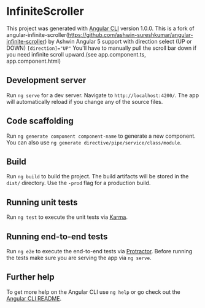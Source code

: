 # InfiniteScroller

This project was generated with [Angular CLI](https://github.com/angular/angular-cli) version 1.0.0.
This is a fork of angular-infinite-scroller(https://github.com/ashwin-sureshkumar/angular-infinite-scroller) by Ashwin
Angular 5 support with direction select (UP or DOWN)
`[direction]="UP"`
You'll have to manually pull the scroll bar down if you need infinite scroll upward.(see app.component.ts, app.component.html)

## Development server

Run `ng serve` for a dev server. Navigate to `http://localhost:4200/`. The app will automatically reload if you change any of the source files.

## Code scaffolding

Run `ng generate component component-name` to generate a new component. You can also use `ng generate directive/pipe/service/class/module`.

## Build

Run `ng build` to build the project. The build artifacts will be stored in the `dist/` directory. Use the `-prod` flag for a production build.

## Running unit tests

Run `ng test` to execute the unit tests via [Karma](https://karma-runner.github.io).

## Running end-to-end tests

Run `ng e2e` to execute the end-to-end tests via [Protractor](http://www.protractortest.org/).
Before running the tests make sure you are serving the app via `ng serve`.

## Further help

To get more help on the Angular CLI use `ng help` or go check out the [Angular CLI README](https://github.com/angular/angular-cli/blob/master/README.md).
